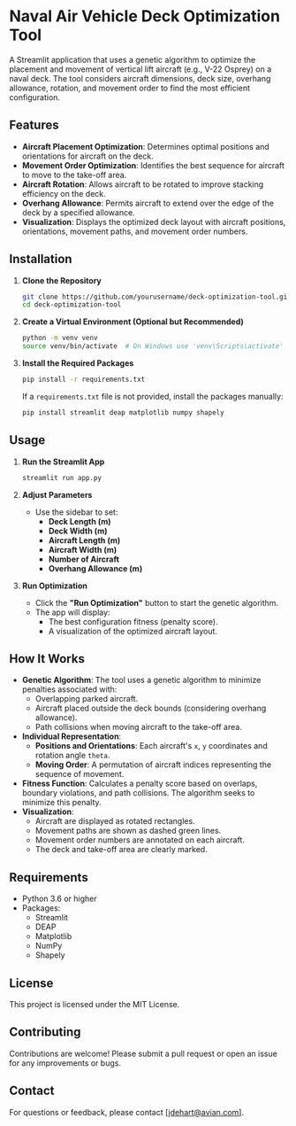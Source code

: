 # Naval Air Vehicle Deck Optimization Tool

A Streamlit application that uses a genetic algorithm to optimize the placement and movement of vertical lift aircraft (e.g., V-22 Osprey) on a naval deck. The tool considers aircraft dimensions, deck size, overhang allowance, rotation, and movement order to find the most efficient configuration.

## Features

- **Aircraft Placement Optimization**: Determines optimal positions and orientations for aircraft on the deck.
- **Movement Order Optimization**: Identifies the best sequence for aircraft to move to the take-off area.
- **Aircraft Rotation**: Allows aircraft to be rotated to improve stacking efficiency on the deck.
- **Overhang Allowance**: Permits aircraft to extend over the edge of the deck by a specified allowance.
- **Visualization**: Displays the optimized deck layout with aircraft positions, orientations, movement paths, and movement order numbers.

## Installation

1. **Clone the Repository**

   ```bash
   git clone https://github.com/yourusername/deck-optimization-tool.git
   cd deck-optimization-tool
   ```

2. **Create a Virtual Environment (Optional but Recommended)**

   ```bash
   python -m venv venv
   source venv/bin/activate  # On Windows use 'venv\Scripts\activate'
   ```

3. **Install the Required Packages**

   ```bash
   pip install -r requirements.txt
   ```

   If a `requirements.txt` file is not provided, install the packages manually:

   ```bash
   pip install streamlit deap matplotlib numpy shapely
   ```

## Usage

1. **Run the Streamlit App**

   ```bash
   streamlit run app.py
   ```

2. **Adjust Parameters**

   - Use the sidebar to set:
     - **Deck Length (m)**
     - **Deck Width (m)**
     - **Aircraft Length (m)**
     - **Aircraft Width (m)**
     - **Number of Aircraft**
     - **Overhang Allowance (m)**

3. **Run Optimization**

   - Click the **"Run Optimization"** button to start the genetic algorithm.
   - The app will display:
     - The best configuration fitness (penalty score).
     - A visualization of the optimized aircraft layout.

## How It Works

- **Genetic Algorithm**: The tool uses a genetic algorithm to minimize penalties associated with:
  - Overlapping parked aircraft.
  - Aircraft placed outside the deck bounds (considering overhang allowance).
  - Path collisions when moving aircraft to the take-off area.
- **Individual Representation**:
  - **Positions and Orientations**: Each aircraft's `x`, `y` coordinates and rotation angle `theta`.
  - **Moving Order**: A permutation of aircraft indices representing the sequence of movement.
- **Fitness Function**: Calculates a penalty score based on overlaps, boundary violations, and path collisions. The algorithm seeks to minimize this penalty.
- **Visualization**:
  - Aircraft are displayed as rotated rectangles.
  - Movement paths are shown as dashed green lines.
  - Movement order numbers are annotated on each aircraft.
  - The deck and take-off area are clearly marked.

## Requirements

- Python 3.6 or higher
- Packages:
  - Streamlit
  - DEAP
  - Matplotlib
  - NumPy
  - Shapely

## License

This project is licensed under the MIT License.

## Contributing

Contributions are welcome! Please submit a pull request or open an issue for any improvements or bugs.

## Contact

For questions or feedback, please contact [jdehart@avian.com].
